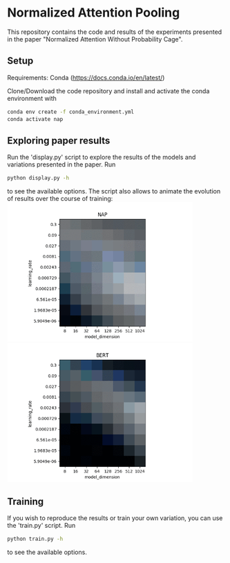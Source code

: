 # Normalized Attention Pooling

This repository contains the code and results of the experiments presented in the paper 
"Normalized Attention Without Probability Cage".

## Setup
Requirements: Conda (https://docs.conda.io/en/latest/)

Clone/Download the code repository and install and activate the conda environment with

```bash
conda env create -f conda_environment.yml
conda activate nap
```
## Exploring paper results
Run the 'display.py' script to explore the results of the models and variations presented in the paper.
Run
```bash
python display.py -h
```
to see the available options. The script also allows to animate the evolution of results over the course of training:
<img src="animations/NAP.gif" width="430"/>
<img src="animations/BERT.gif" width="430"/>

## Training
If you wish to reproduce the results or train your own variation, you can use the 'train.py' script.
Run
```bash
python train.py -h
```
to see the available options.
